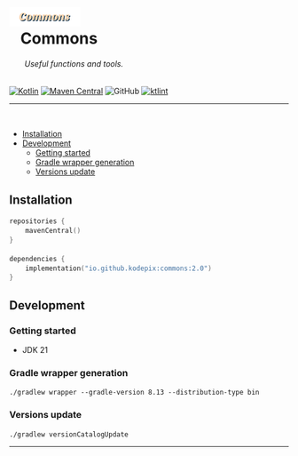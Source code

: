 <img align="left" alt="logo" width="128" src=".idea/icon.svg">

# &nbsp;&nbsp;&nbsp;Commons

###### &nbsp;&nbsp;&nbsp;&nbsp;&nbsp;&nbsp;&nbsp;Useful functions and tools.

[![Kotlin](https://img.shields.io/badge/kotlin-2.1.20-blue.svg?logo=kotlin)](http://kotlinlang.org)
[![Maven Central](https://img.shields.io/maven-central/v/io.github.kodepix/commons)](https://central.sonatype.com/artifact/io.github.kodepix/commons)
![GitHub](https://img.shields.io/github/license/kodepix/commons)
[![ktlint](https://img.shields.io/badge/code%20style-%E2%9D%A4-FF4081.svg)](https://ktlint.github.io/)

---
<br>

* [Installation](#installation)
* [Development](#development)
    * [Getting started](#getting-started)
    * [Gradle wrapper generation](#gradle-wrapper-generation)
    * [Versions update](#versions-update)

## Installation

```kotlin
repositories {
    mavenCentral()
}

dependencies {
    implementation("io.github.kodepix:commons:2.0")
}
```

## Development

### Getting started

- JDK 21

### Gradle wrapper generation

```shell
./gradlew wrapper --gradle-version 8.13 --distribution-type bin
```

### Versions update

```shell
./gradlew versionCatalogUpdate
```

---
